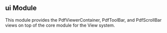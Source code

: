 ## ui Module

This module provides the PdfViewerContainer, PdfToolBar, and PdfScrollBar views on top of the core module for the View system.
